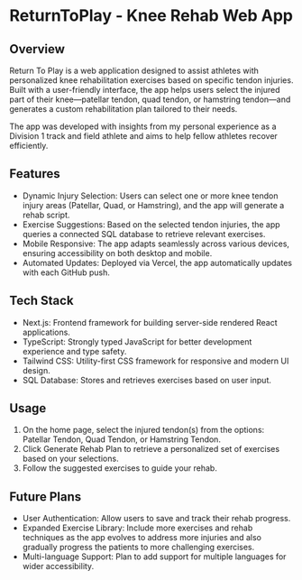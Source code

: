 # ReturnToPlay - Knee Rehab Web App

## Overview

Return To Play is a web application designed to assist athletes with personalized knee rehabilitation exercises based on specific tendon injuries. Built with a user-friendly interface, the app helps users select the injured part of their knee—patellar tendon, quad tendon, or hamstring tendon—and generates a custom rehabilitation plan tailored to their needs.

The app was developed with insights from my personal experience as a Division 1 track and field athlete and aims to help fellow athletes recover efficiently.

## Features
- Dynamic Injury Selection: Users can select one or more knee tendon injury areas (Patellar, Quad, or Hamstring), and the app will generate a rehab script.
- Exercise Suggestions: Based on the selected tendon injuries, the app queries a connected SQL database to retrieve relevant exercises.
- Mobile Responsive: The app adapts seamlessly across various devices, ensuring accessibility on both desktop and mobile.
- Automated Updates: Deployed via Vercel, the app automatically updates with each GitHub push.

## Tech Stack
- Next.js: Frontend framework for building server-side rendered React applications.
- TypeScript: Strongly typed JavaScript for better development experience and type safety.
- Tailwind CSS: Utility-first CSS framework for responsive and modern UI design.
- SQL Database: Stores and retrieves exercises based on user input.

## Usage
1. On the home page, select the injured tendon(s) from the options: Patellar Tendon, Quad Tendon, or Hamstring Tendon.
2. Click Generate Rehab Plan to retrieve a personalized set of exercises based on your selections.
3. Follow the suggested exercises to guide your rehab.

## Future Plans
- User Authentication: Allow users to save and track their rehab progress.
- Expanded Exercise Library: Include more exercises and rehab techniques as the app evolves to address more injuries and also gradually progress the patients to more challenging exercises.
- Multi-language Support: Plan to add support for multiple languages for wider accessibility.
